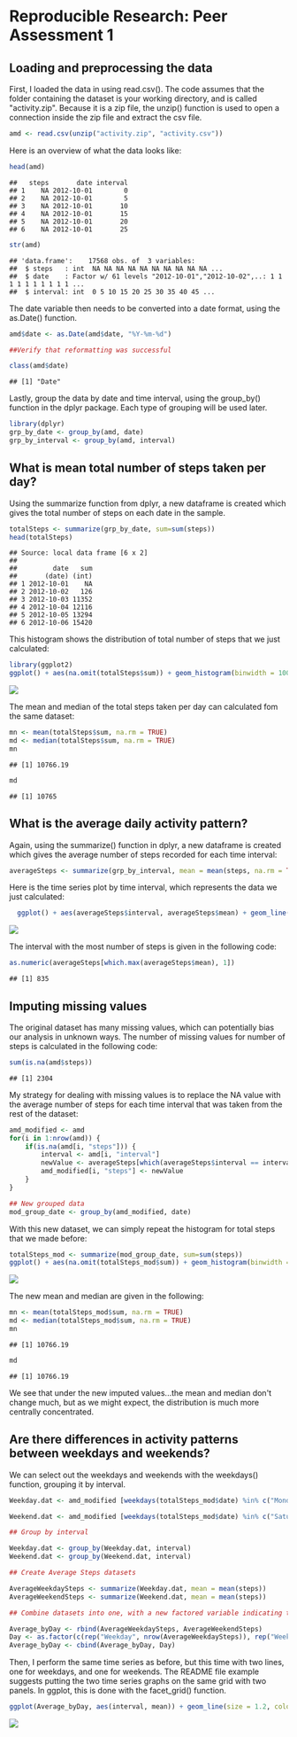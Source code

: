 # Reproducible Research: Peer Assessment 1


## Loading and preprocessing the data

First, I loaded the data in using read.csv().  The code assumes that the folder containing the dataset is your working directory, and is called "activity.zip".  Because it is a zip file, the unzip() function is used to open a connection inside the zip file and extract the csv file.  


```r
amd <- read.csv(unzip("activity.zip", "activity.csv"))
```
Here is an overview of what the data looks like:


```r
head(amd)
```

```
##   steps       date interval
## 1    NA 2012-10-01        0
## 2    NA 2012-10-01        5
## 3    NA 2012-10-01       10
## 4    NA 2012-10-01       15
## 5    NA 2012-10-01       20
## 6    NA 2012-10-01       25
```

```r
str(amd)
```

```
## 'data.frame':	17568 obs. of  3 variables:
##  $ steps   : int  NA NA NA NA NA NA NA NA NA NA ...
##  $ date    : Factor w/ 61 levels "2012-10-01","2012-10-02",..: 1 1 1 1 1 1 1 1 1 1 ...
##  $ interval: int  0 5 10 15 20 25 30 35 40 45 ...
```

The date variable then needs to be converted into a date format, using the as.Date() function.    

```r
amd$date <- as.Date(amd$date, "%Y-%m-%d")

##Verify that reformatting was successful

class(amd$date)
```

```
## [1] "Date"
```

Lastly, group the data by date and time interval, using the group_by() function in the dplyr package. Each type of grouping will be used later.  


```r
library(dplyr)
grp_by_date <- group_by(amd, date)
grp_by_interval <- group_by(amd, interval)
```

## What is mean total number of steps taken per day?

Using the summarize function from dplyr, a new dataframe is created which gives the total number of steps on each date in the sample.   


```r
totalSteps <- summarize(grp_by_date, sum=sum(steps))
head(totalSteps)
```

```
## Source: local data frame [6 x 2]
## 
##         date   sum
##       (date) (int)
## 1 2012-10-01    NA
## 2 2012-10-02   126
## 3 2012-10-03 11352
## 4 2012-10-04 12116
## 5 2012-10-05 13294
## 6 2012-10-06 15420
```

This histogram shows the distribution of total number of steps that we just calculated:


```r
library(ggplot2)
ggplot() + aes(na.omit(totalSteps$sum)) + geom_histogram(binwidth = 1000, color = "black", fill = "blue") + labs(title = "Distribution of the Total Number of Steps ", x = "Total number of Steps")
```

![](PA1_template_files/figure-html/unnamed-chunk-6-1.png) 

The mean and median of the total steps taken per day can calculated fom the same dataset:


```r
mn <- mean(totalSteps$sum, na.rm = TRUE)
md <- median(totalSteps$sum, na.rm = TRUE)
mn
```

```
## [1] 10766.19
```

```r
md
```

```
## [1] 10765
```


## What is the average daily activity pattern?

Again, using the summarize() function in dplyr, a new dataframe is created which gives the average number of steps recorded for each time interval:


```r
averageSteps <- summarize(grp_by_interval, mean = mean(steps, na.rm = TRUE))
```

Here is the time series plot by time interval, which represents the data we just calculated:


```r
  ggplot() + aes(averageSteps$interval, averageSteps$mean) + geom_line(size = 1.5, color = "purple") + labs(title = "Time Series of Average Steps by 5-minute Interval", x = "Interval", y = "Average # of Steps")
```

![](PA1_template_files/figure-html/unnamed-chunk-9-1.png) 

The interval with the most number of steps is given in the following code:


```r
as.numeric(averageSteps[which.max(averageSteps$mean), 1])
```

```
## [1] 835
```


## Imputing missing values

The original dataset has many missing values, which can potentially bias our analysis in unknown ways.  The number of missing values for number of steps is calculated in the following code:


```r
sum(is.na(amd$steps))
```

```
## [1] 2304
```

My strategy for dealing with missing values is to replace the NA value with the average number of steps for each time interval that was taken from the rest of the dataset:


```r
amd_modified <- amd
for(i in 1:nrow(amd)) {
    if(is.na(amd[i, "steps"])) {
        interval <- amd[i, "interval"]
        newValue <- averageSteps[which(averageSteps$interval == interval), "mean"]
        amd_modified[i, "steps"] <- newValue 
    }
}

## New grouped data
mod_group_date <- group_by(amd_modified, date)
```

With this new dataset, we can simply repeat the histogram for total steps that we made before:


```r
totalSteps_mod <- summarize(mod_group_date, sum=sum(steps))
ggplot() + aes(na.omit(totalSteps_mod$sum)) + geom_histogram(binwidth = 1000, color = "black", fill = "blue") + labs(title = "Distribution of the Total Number of Steps with Imputed Values ", x = "Total number of Steps")
```

![](PA1_template_files/figure-html/unnamed-chunk-13-1.png) 

The new mean and median are given in the following:  

```r
mn <- mean(totalSteps_mod$sum, na.rm = TRUE)
md <- median(totalSteps_mod$sum, na.rm = TRUE)
mn
```

```
## [1] 10766.19
```

```r
md
```

```
## [1] 10766.19
```

We see that under the new imputed values...the mean and median don't change much, but as we might expect, the distribution is much more centrally concentrated.  

## Are there differences in activity patterns between weekdays and weekends?

We can select out the weekdays and weekends with the weekdays() function, grouping it by interval.  


```r
Weekday.dat <- amd_modified [weekdays(totalSteps_mod$date) %in% c("Monday", "Tuesday", "Wednesday", "Thursday", "Friday"),]

Weekend.dat <- amd_modified [weekdays(totalSteps_mod$date) %in% c("Saturday", "Sunday"),]

## Group by interval

Weekday.dat <- group_by(Weekday.dat, interval)
Weekend.dat <- group_by(Weekend.dat, interval)

## Create Average Steps datasets

AverageWeekdaySteps <- summarize(Weekday.dat, mean = mean(steps))
AverageWeekendSteps <- summarize(Weekend.dat, mean = mean(steps))

## Combine datasets into one, with a new factored variable indicating the day, weekday or weekend.  

Average_byDay <- rbind(AverageWeekdaySteps, AverageWeekendSteps)
Day <- as.factor(c(rep("Weekday", nrow(AverageWeekdaySteps)), rep("Weekend", nrow(AverageWeekendSteps))))
Average_byDay <- cbind(Average_byDay, Day)
```

Then, I perform the same time series as before, but this time with two lines, one for weekdays, and one for weekends.  The README file example suggests putting the two time series graphs on the same grid with two panels. In ggplot, this is done with the facet_grid() function.


```r
ggplot(Average_byDay, aes(interval, mean)) + geom_line(size = 1.2, color = "brown") + facet_grid(Day~.)
```

![](PA1_template_files/figure-html/unnamed-chunk-16-1.png) 
